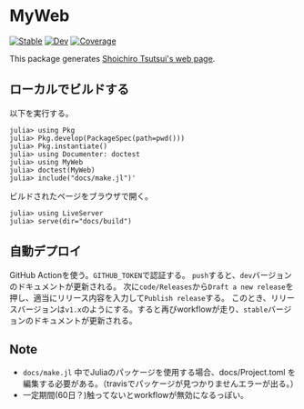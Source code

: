 # MyWeb

[![Stable](https://img.shields.io/badge/docs-stable-blue.svg)](https://Shoichiro-Tsutsui.github.io/MyWeb.jl/stable)
[![Dev](https://img.shields.io/badge/docs-dev-blue.svg)](https://Shoichiro-Tsutsui.github.io/MyWeb.jl/dev)
[![Coverage](https://codecov.io/gh/Shoichiro-Tsutsui/MyWeb.jl/branch/master/graph/badge.svg)](https://codecov.io/gh/Shoichiro-Tsutsui/MyWeb.jl)

This package generates [Shoichiro Tsutsui's web page](https://shoichiro-tsutsui.github.io/MyWeb.jl/stable).


## ローカルでビルドする
以下を実行する。
```
julia> using Pkg
julia> Pkg.develop(PackageSpec(path=pwd()))
julia> Pkg.instantiate()
julia> using Documenter: doctest
julia> using MyWeb
julia> doctest(MyWeb)
julia> include("docs/make.jl")'
```
ビルドされたページをブラウザで開く。
```
julia> using LiveServer
julia> serve(dir="docs/build")
```



## 自動デプロイ
GitHub Actionを使う。`GITHUB_TOKEN`で認証する。
`push`すると、`dev`バージョンのドキュメントが更新される。
次に`code/Releases`から`Draft a new release`を押し、適当にリリース内容を入力して`Publish release`する。
このとき、リリースバージョンは`v1.x`のようにする。すると再びworkflowが走り、`stable`バージョンのドキュメントが更新される。


## Note
- `docs/make.jl` 中でJuliaのパッケージを使用する場合、docs/Project.toml を編集する必要がある。（travisでパッケージが見つかりませんエラーが出る。）
- 一定期間(60日？)触ってないとworkflowが無効になるっぽい。
